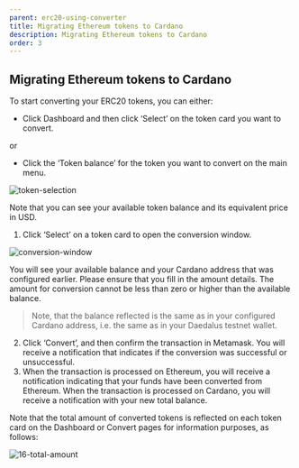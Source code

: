 ```yaml
---
parent: erc20-using-converter
title: Migrating Ethereum tokens to Cardano
description: Migrating Ethereum tokens to Cardano
order: 3
---
```


## Migrating Ethereum tokens to Cardano

To start converting your ERC20 tokens, you can either:

+ Click Dashboard and then click ‘Select’ on the token card you want to convert.

or 

+ Click the ‘Token balance’ for the token you want to convert on the main menu. 

![token-selection](https://ucarecdn.com/a36e5e29-85fe-48e3-a5dd-ff47108173ed/)

Note that you can see your available token balance and its equivalent price in USD.

1. Click ‘Select’ on a token card to open the conversion window. 	

![conversion-window](https://ucarecdn.com/0d1fc062-0049-4c8b-9150-0543e7fdae8d/-/crop/1027x1092/51,20/-/preview/)

You will see your available balance and your Cardano address that was configured earlier. Please ensure that you fill in the amount details. The amount for conversion cannot be less than zero or higher than the available balance.  

> Note, that the balance reflected is the same as in your configured Cardano address, i.e. the same as in your Daedalus testnet wallet.

2. Click ‘Convert’, and then confirm the transaction in Metamask. You will receive a notification that indicates if the conversion was  successful or unsuccessful.
3. When the transaction is processed on Ethereum, you will receive a notification indicating that your funds have been converted from Ethereum. When the transaction is processed on Cardano, you will receive a notification with your new total balance.

Note that the total amount of converted tokens is reflected on each token card on the Dashboard or Convert pages for information purposes, as follows:

![16-total-amount](https://ucarecdn.com/e1b80f96-70f9-4f7c-b4a1-a49562bf69f4/)
